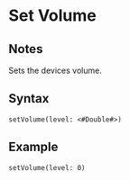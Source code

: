 # Set Volume
## Notes
Sets the devices volume.
## Syntax
```
setVolume(level: <#Double#>)
```
## Example
```
setVolume(level: 0)
```